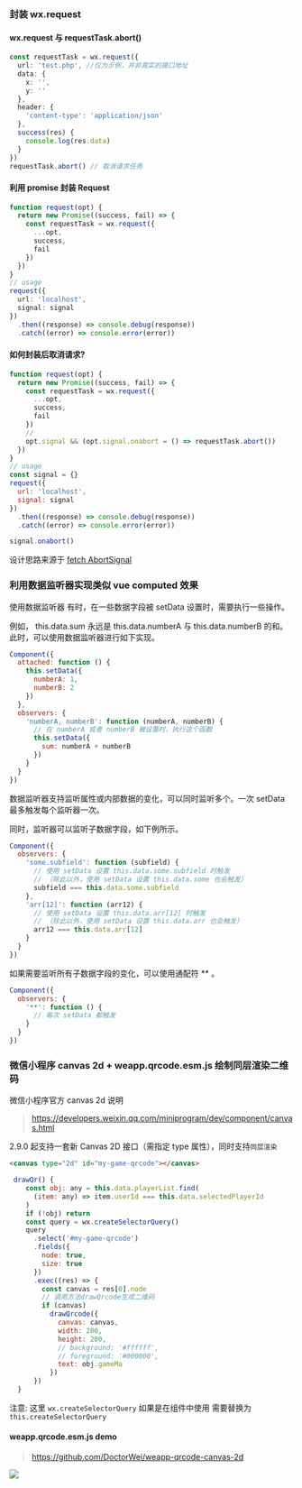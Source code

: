 ### 封装 wx.request

#### wx.request 与 requestTask.abort()

```typescript
const requestTask = wx.request({
  url: 'test.php', //仅为示例，并非真实的接口地址
  data: {
    x: '',
    y: ''
  },
  header: {
    'content-type': 'application/json'
  },
  success(res) {
    console.log(res.data)
  }
})
requestTask.abort() // 取消请求任务
```

#### 利用 promise 封装 Request

```typescript
function request(opt) {
  return new Promise((success, fail) => {
    const requestTask = wx.request({
      ...opt,
      success,
      fail
    })
  })
}
// usage
request({
  url: 'localhost',
  signal: signal
})
  .then((response) => console.debug(response))
  .catch((error) => console.error(error))
```

#### 如何封装后取消请求?

```javascript
function request(opt) {
  return new Promise((success, fail) => {
    const requestTask = wx.request({
      ...opt,
      success,
      fail
    })
    //
    opt.signal && (opt.signal.onabort = () => requestTask.abort())
  })
}
// usage
const signal = {}
request({
  url: 'localhost',
  signal: signal
})
  .then((response) => console.debug(response))
  .catch((error) => console.error(error))

signal.onabort()
```

设计思路来源于 [fetch AbortSignal ](https://developer.mozilla.org/en-US/docs/Web/API/AbortSignal)

### 利用数据监听器实现类似 vue computed 效果

使用数据监听器
有时，在一些数据字段被 setData 设置时，需要执行一些操作。

例如， this.data.sum 永远是 this.data.numberA 与 this.data.numberB 的和。此时，可以使用数据监听器进行如下实现。

```javascript
Component({
  attached: function () {
    this.setData({
      numberA: 1,
      numberB: 2
    })
  },
  observers: {
    'numberA, numberB': function (numberA, numberB) {
      // 在 numberA 或者 numberB 被设置时，执行这个函数
      this.setData({
        sum: numberA + numberB
      })
    }
  }
})
```

数据监听器支持监听属性或内部数据的变化，可以同时监听多个。一次 setData 最多触发每个监听器一次。

同时，监听器可以监听子数据字段，如下例所示。

```javascript
Component({
  observers: {
    'some.subfield': function (subfield) {
      // 使用 setData 设置 this.data.some.subfield 时触发
      // （除此以外，使用 setData 设置 this.data.some 也会触发）
      subfield === this.data.some.subfield
    },
    'arr[12]': function (arr12) {
      // 使用 setData 设置 this.data.arr[12] 时触发
      // （除此以外，使用 setData 设置 this.data.arr 也会触发）
      arr12 === this.data.arr[12]
    }
  }
})
```

如果需要监听所有子数据字段的变化，可以使用通配符 \*\* 。

```javascript
Component({
  observers: {
    '**': function () {
      // 每次 setData 都触发
    }
  }
})
```

### 微信小程序 canvas 2d + weapp.qrcode.esm.js 绘制同层渲染二维码

微信小程序官方 canvas 2d 说明

> https://developers.weixin.qq.com/miniprogram/dev/component/canvas.html

2.9.0 起支持一套新 Canvas 2D 接口（需指定 type 属性），同时支持`同层渲染`

```html
<canvas type="2d" id="my-game-qrcode"></canvas>
```

```javascript
 drawQr() {
    const obj: any = this.data.playerList.find(
      (item: any) => item.userId === this.data.selectedPlayerId
    )
    if (!obj) return
    const query = wx.createSelectorQuery()
    query
      .select('#my-game-qrcode')
      .fields({
        node: true,
        size: true
      })
      .exec((res) => {
        const canvas = res[0].node
        // 调用方法drawQrcode生成二维码
        if (canvas)
          drawQrcode({
            canvas: canvas,
            width: 200,
            height: 200,
            // background: '#ffffff',
            // foreground: '#000000',
            text: obj.gameMa
          })
      })
  }
```

注意: 这里 `wx.createSelectorQuery` 如果是在组件中使用 需要替换为 `this.createSelectorQuery`

#### weapp.qrcode.esm.js demo

> https://github.com/DoctorWei/weapp-qrcode-canvas-2d

![](https://gcy-1306312261.cos.ap-chengdu.myqcloud.com/blog/20230726213651.png)
